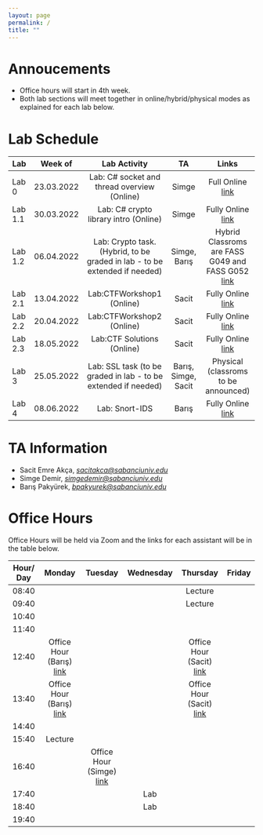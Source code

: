 ```yaml
---
layout: page
permalink: /
title: ""
---
```


# Annoucements
- Office hours will start in 4th week.
- Both lab sections will meet together in online/hybrid/physical modes as explained for each lab below.


# Lab Schedule

| Lab          |         Week of        |                                     Lab Activity                                     |      TA      |  Links          |
| ------------ | :-------------------:  | :----------------------------------------------------------------------------------: | :----------: |   :----------:  |
| Lab 0        |        23.03.2022       |                         Lab: C# socket and thread overview (Online)                         |     Simge    |   Full Online [link](https://sabanciuniv.zoom.us/j/7395411642?pwd=bkJpZXdoa3JHNFo1R215TlUvZTJVZz09)            |
| Lab 1.1      |       30.03.2022       |                             Lab: C# crypto library intro (Online)                             |     Simge    |    Fully Online [link](https://sabanciuniv.zoom.us/j/7395411642?pwd=bkJpZXdoa3JHNFo1R215TlUvZTJVZz09)             |
| Lab 1.2      |       06.04.2022       |           Lab: Crypto task. (Hybrid, to be graded in lab - to be extended if needed)                             |  Simge, Barış| Hybrid Classroms are FASS G049 and FASS G052   [link](https://sabanciuniv.zoom.us/j/7395411642?pwd=bkJpZXdoa3JHNFo1R215TlUvZTJVZz09)             |
| Lab 2.1      |       13.04.2022       |                                   Lab:CTFWorkshop1 (Online)                                  |     Sacit    |     Fully Online [link](https://sabanciuniv.zoom.us/my/sacitemreakca)            |
| Lab 2.2      |       20.04.2022       |                                   Lab:CTFWorkshop2 (Online)                                  |     Sacit    |     Fully Online [link](https://sabanciuniv.zoom.us/my/sacitemreakca)            |
| Lab 2.3      |       18.05.2022       |                                   Lab:CTF Solutions (Online)                                 |     Sacit    |     Fully Online [link](https://sabanciuniv.zoom.us/my/sacitemreakca)            |
| Lab 3        |       25.05.2022       |           Lab: SSL task (to be graded in lab - to be extended if needed)                                        |  Barış, Simge, Sacit  | Physical (classroms to be announced)          |
| Lab 4        |       08.06.2022       |                                   Lab: Snort-IDS                                     |     Barış     |      Fully Online [link](https://sabanciuniv.zoom.us/j/4737568063?pwd=MnViTEp4NzFtVlJMRnFiUUtvWWNsUT09)           |



# TA Information

- Sacit Emre Akça, *sacitakca@sabanciuniv.edu*
- Simge Demir, *simgedemir@sabanciuniv.edu*    
- Barış Pakyürek, *bpakyurek@sabanciuniv.edu*


# Office Hours

Office Hours will be held via Zoom and the links for each assistant will be in the table below. 




| Hour/ Day |     **Monday**      |     **Tuesday**     |    **Wednesday**    |    **Thursday**     |     **Friday**      |
| :-------: | :-----------------: |    :-----------:    |   :-------------:   |   :-------------:   | :-----------------: |
|   08:40   |                     |                     |                     |        Lecture      |                     |
|   09:40   |                     |                     |                     |        Lecture      |                     |
|   10:40   |                     |                     |                     |                     |                     |
|   11:40   |                     |                     |                     |                     |                     |
|   12:40   | Office Hour (Barış) [link](https://sabanciuniv.zoom.us/j/4737568063?pwd=MnViTEp4NzFtVlJMRnFiUUtvWWNsUT09) |                     |                     |          Office Hour (Sacit) [link](https://sabanciuniv.zoom.us/my/sacitemreakca)          |                     |
|   13:40   | Office Hour (Barış) [link](https://sabanciuniv.zoom.us/j/4737568063?pwd=MnViTEp4NzFtVlJMRnFiUUtvWWNsUT09) |                     |                     |       Office Hour (Sacit) [link](https://sabanciuniv.zoom.us/my/sacitemreakca)              |                     |
|   14:40   |                     |                     |                     |                     |                     |
|   15:40   |       Lecture       |                     |                     |                     |                     |
|   16:40   |                     |    Office Hour (Simge) [link](https://sabanciuniv.zoom.us/j/7395411642?pwd=bkJpZXdoa3JHNFo1R215TlUvZTJVZz09)                |                     |                     |                     |
|   17:40   |                     |                     |       Lab           |                     |                     |
|   18:40   |                     |                     |       Lab           |                     |                     |
|   19:40   |                     |                     |                     |                     |                     |
 